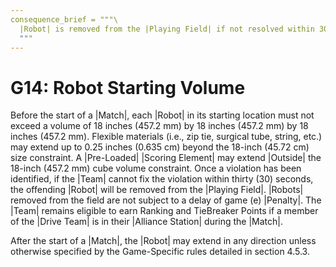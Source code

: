 ```yaml
---
consequence_brief = """\
  |Robot| is removed from the |Playing Field| if not resolved within 30 seconds.\
  """
---
```


# G14: Robot Starting Volume

Before the start of a |Match|, each |Robot| in its starting location must not
exceed a volume of 18 inches (457.2 mm) by 18 inches (457.2 mm) by 18 inches
(457.2 mm). Flexible materials (i.e., zip tie, surgical tube, string, etc.)
may extend up to 0.25 inches (0.635 cm) beyond the 18-inch (45.72 cm) size
constraint. A |Pre-Loaded| |Scoring Element| may extend |Outside| the 18-inch
(457.2 mm) cube volume constraint. Once a violation has been identified, if
the |Team| cannot fix the violation within thirty (30) seconds, the offending
|Robot| will be removed from the |Playing Field|. |Robots| removed from the
field are not subject to a delay of game (<G13>e) |Penalty|. The |Team| remains
eligible to earn Ranking and TieBreaker Points if a member of the |Drive Team|
is in their |Alliance Station| during the |Match|.

After the start of a |Match|, the |Robot| may extend in any direction unless
otherwise specified by the Game-Specific rules detailed in section 4.5.3.
